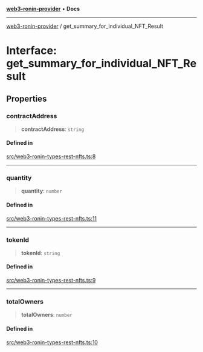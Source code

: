 [**web3-ronin-provider**](../README.md) • **Docs**

***

[web3-ronin-provider](../globals.md) / get\_summary\_for\_individual\_NFT\_Result

# Interface: get\_summary\_for\_individual\_NFT\_Result

## Properties

### contractAddress

> **contractAddress**: `string`

#### Defined in

[src/web3-ronin-types-rest-nfts.ts:8](https://github.com/chuacw/web3-ronin-provider/blob/4a5337409914c1435eb29cf10385b5e91a5e50ae/src/web3-ronin-types-rest-nfts.ts#L8)

***

### quantity

> **quantity**: `number`

#### Defined in

[src/web3-ronin-types-rest-nfts.ts:11](https://github.com/chuacw/web3-ronin-provider/blob/4a5337409914c1435eb29cf10385b5e91a5e50ae/src/web3-ronin-types-rest-nfts.ts#L11)

***

### tokenId

> **tokenId**: `string`

#### Defined in

[src/web3-ronin-types-rest-nfts.ts:9](https://github.com/chuacw/web3-ronin-provider/blob/4a5337409914c1435eb29cf10385b5e91a5e50ae/src/web3-ronin-types-rest-nfts.ts#L9)

***

### totalOwners

> **totalOwners**: `number`

#### Defined in

[src/web3-ronin-types-rest-nfts.ts:10](https://github.com/chuacw/web3-ronin-provider/blob/4a5337409914c1435eb29cf10385b5e91a5e50ae/src/web3-ronin-types-rest-nfts.ts#L10)
